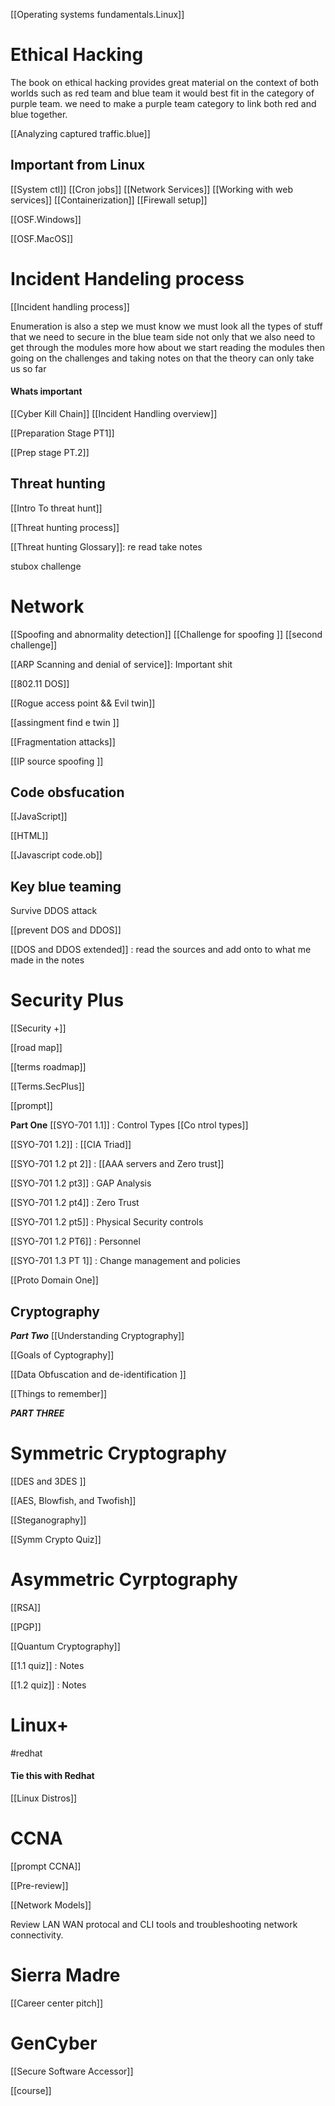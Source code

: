 [[Operating systems fundamentals.Linux]]




# Ethical Hacking
The book on ethical hacking provides great material on the context of both worlds such as red team and blue team it would best fit in the category of purple team. we need to make a purple team category to link both red and blue together. 

[[Analyzing captured traffic.blue]]  



## Important from Linux
[[System ctl]]
[[Cron jobs]]
[[Network Services]]
[[Working with web services]]
[[Containerization]]
[[Firewall setup]]

[[OSF.Windows]]


[[OSF.MacOS]]


# Incident Handeling process 
[[Incident handling process]]

Enumeration is also a step we must know we must look all the types of stuff that we need to secure in the blue team side not only that we also need to get through the modules more how about we start reading the modules then going on the challenges and taking notes on that the theory can only take us so far 
#### Whats important 

[[Cyber Kill Chain]]
[[Incident Handling overview]]

[[Preparation Stage PT1]]

[[Prep stage PT.2]]


## Threat hunting 

[[Intro To threat hunt]]

[[Threat hunting process]]

[[Threat hunting Glossary]]: re read take notes 

stubox challenge 

# Network 


[[Spoofing and abnormality detection]]
[[Challenge for spoofing ]]
[[second challenge]]

[[ARP Scanning and denial of service]]: Important shit 

[[802.11 DOS]]

[[Rogue access point && Evil twin]]

[[assingment find e twin ]]

[[Fragmentation attacks]]

[[IP source spoofing ]]

## Code obsfucation 
[[JavaScript]]

[[HTML]]

[[Javascript code.ob]]
## Key blue teaming 

Survive DDOS attack

[[prevent DOS and DDOS]]

[[DOS and DDOS extended]] : read the sources and add onto to what me made in the notes 




# Security Plus

[[Security +]] 

[[road map]]

[[terms roadmap]]

[[Terms.SecPlus]]

[[prompt]]

**Part One**
[[SYO-701 1.1]] : Control Types     [[Co ntrol types]]

[[SYO-701 1.2]] : [[CIA Triad]] 

[[SYO-701 1.2 pt 2]] : [[AAA servers and Zero trust]] 

[[SYO-701 1.2 pt3]] : GAP Analysis 

[[SYO-701 1.2 pt4]] : Zero Trust 

[[SYO-701 1.2 pt5]] : Physical Security controls 

[[SYO-701 1.2 PT6]] : Personnel 

[[SYO-701 1.3 PT 1]] :  Change management and policies

[[Proto Domain One]]


## Cryptography
***Part Two***
[[Understanding Cryptography]]

[[Goals of Cyptography]]

[[Data Obfuscation  and de-identification ]]




[[Things to remember]]

***PART THREE***
# Symmetric Cryptography

[[DES and 3DES ]]

[[AES, Blowfish, and Twofish]] 

[[Steganography]]

[[Symm Crypto Quiz]]


# Asymmetric Cyrptography 

[[RSA]]

[[PGP]]

[[Quantum Cryptography]]


[[1.1 quiz]] : Notes 

[[1.2 quiz]] : Notes



# Linux+ 
#redhat 
#### Tie this with Redhat

[[Linux Distros]] 



# CCNA 



[[prompt CCNA]] 

[[Pre-review]]

[[Network Models]]


Review LAN WAN protocal and CLI tools and troubleshooting network connectivity. 

# Sierra Madre
[[Career center pitch]]


# GenCyber

[[Secure Software Accessor]]

[[course]] 
